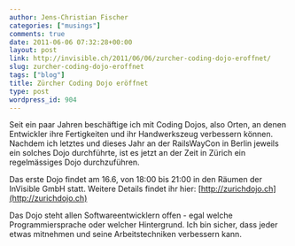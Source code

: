 ```yaml
---
author: Jens-Christian Fischer
categories: ["musings"]
comments: true
date: 2011-06-06 07:32:28+00:00
layout: post
link: http://invisible.ch/2011/06/06/zurcher-coding-dojo-eroffnet/
slug: zurcher-coding-dojo-eroffnet
tags: ["blog"]
title: Zürcher Coding Dojo eröffnet
type: post
wordpress_id: 904
---
```


Seit ein paar Jahren beschäftige ich mit Coding Dojos, also Orten, an denen Entwickler ihre Fertigkeiten und ihr Handwerkszeug verbessern können. Nachdem ich letztes und dieses Jahr an der RailsWayCon in Berlin jeweils ein solches Dojo durchführte, ist es jetzt an der Zeit in Zürich ein regelmässiges Dojo durchzuführen.

Das erste Dojo findet am 16.6, von 18:00 bis 21:00 in den Räumen der InVisible GmbH statt. Weitere Details findet ihr hier: [http://zurichdojo.ch](http://zurichdojo.ch)

Das Dojo steht allen Softwareentwicklern offen - egal welche Programmiersprache oder welcher Hintergrund. Ich bin sicher, dass jeder etwas mitnehmen und seine Arbeitstechniken verbessern kann. 
